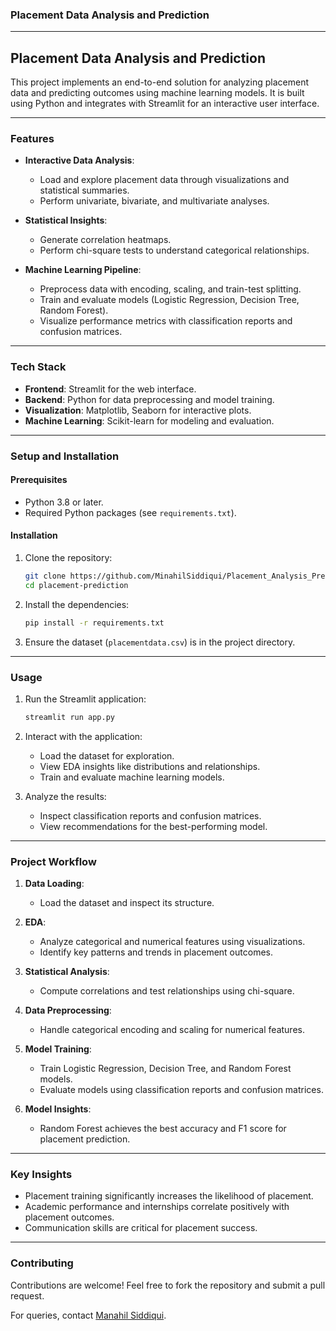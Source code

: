 ### **Placement Data Analysis and Prediction**

---

## **Placement Data Analysis and Prediction**

This project implements an end-to-end solution for analyzing placement data and predicting outcomes using machine learning models. It is built using Python and integrates with Streamlit for an interactive user interface.

---

### **Features**

* **Interactive Data Analysis**:

  * Load and explore placement data through visualizations and statistical summaries.
  * Perform univariate, bivariate, and multivariate analyses.

* **Statistical Insights**:

  * Generate correlation heatmaps.
  * Perform chi-square tests to understand categorical relationships.

* **Machine Learning Pipeline**:

  * Preprocess data with encoding, scaling, and train-test splitting.
  * Train and evaluate models (Logistic Regression, Decision Tree, Random Forest).
  * Visualize performance metrics with classification reports and confusion matrices.

---

### **Tech Stack**

* **Frontend**: Streamlit for the web interface.
* **Backend**: Python for data preprocessing and model training.
* **Visualization**: Matplotlib, Seaborn for interactive plots.
* **Machine Learning**: Scikit-learn for modeling and evaluation.

---

### **Setup and Installation**

#### **Prerequisites**

* Python 3.8 or later.
* Required Python packages (see `requirements.txt`).

#### **Installation**

1. Clone the repository:

   ```bash
   git clone https://github.com/MinahilSiddiqui/Placement_Analysis_Prediction.git
   cd placement-prediction
   ```

2. Install the dependencies:

   ```bash
   pip install -r requirements.txt
   ```

3. Ensure the dataset (`placementdata.csv`) is in the project directory.

---

### **Usage**

1. Run the Streamlit application:

   ```bash
   streamlit run app.py
   ```

2. Interact with the application:

   * Load the dataset for exploration.
   * View EDA insights like distributions and relationships.
   * Train and evaluate machine learning models.

3. Analyze the results:

   * Inspect classification reports and confusion matrices.
   * View recommendations for the best-performing model.

---

### **Project Workflow**

1. **Data Loading**:

   * Load the dataset and inspect its structure.

2. **EDA**:

   * Analyze categorical and numerical features using visualizations.
   * Identify key patterns and trends in placement outcomes.

3. **Statistical Analysis**:

   * Compute correlations and test relationships using chi-square.

4. **Data Preprocessing**:

   * Handle categorical encoding and scaling for numerical features.

5. **Model Training**:

   * Train Logistic Regression, Decision Tree, and Random Forest models.
   * Evaluate models using classification reports and confusion matrices.

6. **Model Insights**:

   * Random Forest achieves the best accuracy and F1 score for placement prediction.

---

### **Key Insights**

* Placement training significantly increases the likelihood of placement.
* Academic performance and internships correlate positively with placement outcomes.
* Communication skills are critical for placement success.

---

### **Contributing**

Contributions are welcome! Feel free to fork the repository and submit a pull request.

For queries, contact [Manahil Siddiqui](mailto:manahalsiddiqui@gmail.com).
